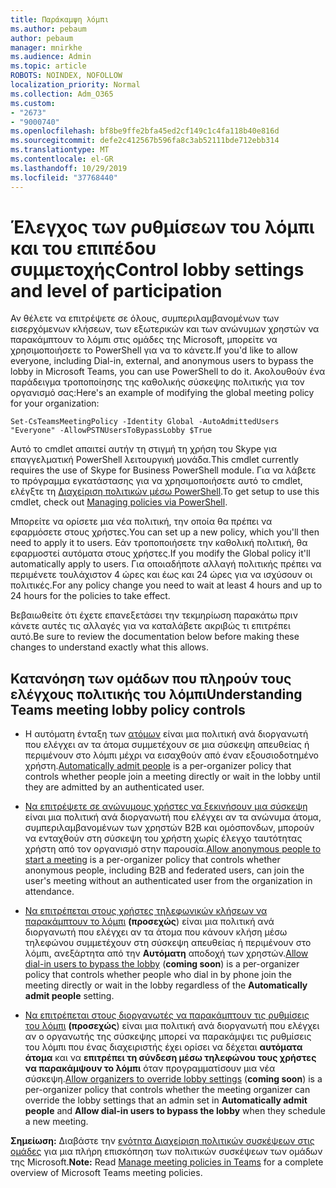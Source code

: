 ```yaml
---
title: Παράκαμψη λόμπι
ms.author: pebaum
author: pebaum
manager: mnirkhe
ms.audience: Admin
ms.topic: article
ROBOTS: NOINDEX, NOFOLLOW
localization_priority: Normal
ms.collection: Adm_O365
ms.custom:
- "2673"
- "9000740"
ms.openlocfilehash: bf8be9ffe2bfa45ed2cf149c1c4fa118b40e816d
ms.sourcegitcommit: defe2c412567b596fa8c3ab52111bde712ebb314
ms.translationtype: MT
ms.contentlocale: el-GR
ms.lasthandoff: 10/29/2019
ms.locfileid: "37768440"
---
```

# <a name="control-lobby-settings-and-level-of-participation"></a><span data-ttu-id="9a76e-102">Έλεγχος των ρυθμίσεων του λόμπι και του επιπέδου συμμετοχής</span><span class="sxs-lookup"><span data-stu-id="9a76e-102">Control lobby settings and level of participation</span></span>

<span data-ttu-id="9a76e-103">Αν θέλετε να επιτρέψετε σε όλους, συμπεριλαμβανομένων των εισερχόμενων κλήσεων, των εξωτερικών και των ανώνυμων χρηστών να παρακάμπτουν το λόμπι στις ομάδες της Microsoft, μπορείτε να χρησιμοποιήσετε το PowerShell για να το κάνετε.</span><span class="sxs-lookup"><span data-stu-id="9a76e-103">If you'd like to allow everyone, including Dial-in, external, and anonymous users to bypass the lobby in Microsoft Teams, you can use PowerShell to do it.</span></span> <span data-ttu-id="9a76e-104">Ακολουθούν ένα παράδειγμα τροποποίησης της καθολικής σύσκεψης πολιτικής για τον οργανισμό σας:</span><span class="sxs-lookup"><span data-stu-id="9a76e-104">Here's an example of modifying the global meeting policy for your organization:</span></span>

`Set-CsTeamsMeetingPolicy -Identity Global -AutoAdmittedUsers "Everyone" -AllowPSTNUsersToBypassLobby $True`

<span data-ttu-id="9a76e-105">Αυτό το cmdlet απαιτεί αυτήν τη στιγμή τη χρήση του Skype για επαγγελματική PowerShell λειτουργική μονάδα.</span><span class="sxs-lookup"><span data-stu-id="9a76e-105">This cmdlet currently requires the use of Skype for Business PowerShell module.</span></span> <span data-ttu-id="9a76e-106">Για να λάβετε το πρόγραμμα εγκατάστασης για να χρησιμοποιήσετε αυτό το cmdlet, ελέγξτε τη [Διαχείριση πολιτικών μέσω PowerShell](https://docs.microsoft.com/en-us/microsoftteams/teams-powershell-overview#managing-policies-via-powershell).</span><span class="sxs-lookup"><span data-stu-id="9a76e-106">To get setup to use this cmdlet, check out [Managing policies via PowerShell](https://docs.microsoft.com/en-us/microsoftteams/teams-powershell-overview#managing-policies-via-powershell).</span></span>

<span data-ttu-id="9a76e-107">Μπορείτε να ορίσετε μια νέα πολιτική, την οποία θα πρέπει να εφαρμόσετε στους χρήστες.</span><span class="sxs-lookup"><span data-stu-id="9a76e-107">You can set up a new policy, which you'll then need to apply it to users.</span></span> <span data-ttu-id="9a76e-108">Εάν τροποποιήσετε την καθολική πολιτική, θα εφαρμοστεί αυτόματα στους χρήστες.</span><span class="sxs-lookup"><span data-stu-id="9a76e-108">If you modify the Global policy it'll automatically apply to users.</span></span> <span data-ttu-id="9a76e-109">Για οποιαδήποτε αλλαγή πολιτικής πρέπει να περιμένετε τουλάχιστον 4 ώρες και έως και 24 ώρες για να ισχύσουν οι πολιτικές.</span><span class="sxs-lookup"><span data-stu-id="9a76e-109">For any policy change you need to wait at least 4 hours and up to 24 hours for the policies to take effect.</span></span>

<span data-ttu-id="9a76e-110">Βεβαιωθείτε ότι έχετε επανεξετάσει την τεκμηρίωση παρακάτω πριν κάνετε αυτές τις αλλαγές για να καταλάβετε ακριβώς τι επιτρέπει αυτό.</span><span class="sxs-lookup"><span data-stu-id="9a76e-110">Be sure to review the documentation below before making these changes to understand exactly what this allows.</span></span>

## <a name="understanding-teams-meeting-lobby-policy-controls"></a><span data-ttu-id="9a76e-111">Κατανόηση των ομάδων που πληρούν τους ελέγχους πολιτικής του λόμπι</span><span class="sxs-lookup"><span data-stu-id="9a76e-111">Understanding Teams meeting lobby policy controls</span></span>

- <span data-ttu-id="9a76e-112">Η αυτόματη ένταξη των [ατόμων](https://docs.microsoft.com/microsoftteams/meeting-policies-in-teams#automatically-admit-people) είναι μια πολιτική ανά διοργανωτή που ελέγχει αν τα άτομα συμμετέχουν σε μια σύσκεψη απευθείας ή περιμένουν στο λόμπι μέχρι να εισαχθούν από έναν εξουσιοδοτημένο χρήστη.</span><span class="sxs-lookup"><span data-stu-id="9a76e-112">[Automatically admit people](https://docs.microsoft.com/microsoftteams/meeting-policies-in-teams#automatically-admit-people) is a per-organizer policy that controls whether people join a meeting directly or wait in the lobby until they are admitted by an authenticated user.</span></span>

- <span data-ttu-id="9a76e-113">[Να επιτρέψετε σε ανώνυμους χρήστες να ξεκινήσουν μια σύσκεψη](https://docs.microsoft.com/microsoftteams/meeting-policies-in-teams#allow-anonymous-people-to-start-a-meeting) είναι μια πολιτική ανά διοργανωτή που ελέγχει αν τα ανώνυμα άτομα, συμπεριλαμβανομένων των χρηστών Β2Β και ομόσπονδων, μπορούν να ενταχθούν στη σύσκεψη του χρήστη χωρίς έλεγχο ταυτότητας χρήστη από τον οργανισμό στην παρουσία.</span><span class="sxs-lookup"><span data-stu-id="9a76e-113">[Allow anonymous people to start a meeting](https://docs.microsoft.com/microsoftteams/meeting-policies-in-teams#allow-anonymous-people-to-start-a-meeting) is a per-organizer policy that controls whether anonymous people, including B2B and federated users, can join the user's meeting without an authenticated user from the organization in attendance.</span></span>

- <span data-ttu-id="9a76e-114">[Να επιτρέπεται στους χρήστες τηλεφωνικών κλήσεων να παρακάμπτουν το λόμπι](https://docs.microsoft.com/en-us/microsoftteams/meeting-policies-in-teams#allow-dial-in-users-to-bypass-the-lobby-coming-soon) **(προσεχώς**) είναι μια πολιτική ανά διοργανωτή που ελέγχει αν τα άτομα που κάνουν κλήση μέσω τηλεφώνου συμμετέχουν στη σύσκεψη απευθείας ή περιμένουν στο λόμπι, ανεξάρτητα από την **Αυτόματη** αποδοχή των χρηστών.</span><span class="sxs-lookup"><span data-stu-id="9a76e-114">[Allow dial-in users to bypass the lobby](https://docs.microsoft.com/en-us/microsoftteams/meeting-policies-in-teams#allow-dial-in-users-to-bypass-the-lobby-coming-soon) (**coming soon**) is a per-organizer policy that controls whether people who dial in by phone join the meeting directly or wait in the lobby regardless of the **Automatically admit people** setting.</span></span>

- <span data-ttu-id="9a76e-115">[Να επιτρέπεται στους διοργανωτές να παρακάμπτουν τις ρυθμίσεις του λόμπι](https://docs.microsoft.com/microsoftteams/meeting-policies-in-teams#allow-organizers-to-override-lobby-settings-coming-soon) **(προσεχώς**) είναι μια πολιτική ανά διοργανωτή που ελέγχει αν ο οργανωτής της σύσκεψης μπορεί να παρακάμψει τις ρυθμίσεις του λόμπι που ένας διαχειριστής έχει ορίσει να δέχεται **αυτόματα άτομα** και να **επιτρέπει τη σύνδεση μέσω τηλεφώνου τους χρήστες να παρακάμψουν το λόμπι** όταν προγραμματίσουν μια νέα σύσκεψη.</span><span class="sxs-lookup"><span data-stu-id="9a76e-115">[Allow organizers to override lobby settings](https://docs.microsoft.com/microsoftteams/meeting-policies-in-teams#allow-organizers-to-override-lobby-settings-coming-soon) (**coming soon**) is a per-organizer policy that controls whether the meeting organizer can override the lobby settings that an admin set in **Automatically admit people** and **Allow dial-in users to bypass the lobby** when they schedule a new meeting.</span></span>

<span data-ttu-id="9a76e-116">**Σημείωση:** Διαβάστε την [ενότητα Διαχείριση πολιτικών συσκέψεων στις ομάδες](https://docs.microsoft.com/en-us/microsoftteams/meeting-policies-in-teams) για μια πλήρη επισκόπηση των πολιτικών συσκέψεων των ομάδων της Microsoft.</span><span class="sxs-lookup"><span data-stu-id="9a76e-116">**Note:** Read [Manage meeting policies in Teams](https://docs.microsoft.com/en-us/microsoftteams/meeting-policies-in-teams) for a complete overview of Microsoft Teams meeting policies.</span></span>
